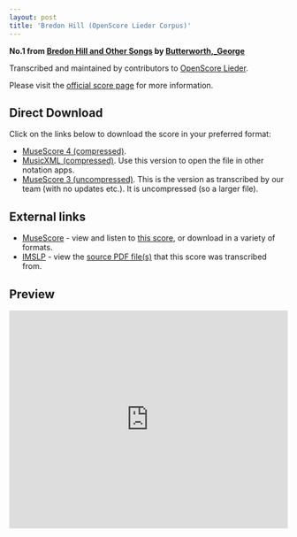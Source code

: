 ```yaml
---
layout: post
title: 'Bredon Hill (OpenScore Lieder Corpus)'
---
```


__No.1 from [Bredon Hill and Other Songs](https://fourscoreandmore.org/openscore/lieder/Butterworth,_George/Bredon_Hill_and_Other_Songs/) by [Butterworth,_George](https://fourscoreandmore.org/openscore/lieder/Butterworth,_George)__

Transcribed and maintained by contributors to [OpenScore Lieder].

Please visit the [official score page] for more information.

[official score page]: https://musescore.com/openscore-lieder-corpus/scores/6377942
[OpenScore Lieder]: https://musescore.com/openscore-lieder-corpus

## Direct Download

Click on the links below to download the score in your preferred format:
- [MuseScore 4 (compressed)](https://fourscoreandmore.org/openscore/lieder/Butterworth,_George/Bredon_Hill_and_Other_Songs/1_Bredon_Hill.mscz).
- [MusicXML (compressed)](https://fourscoreandmore.org/openscore/lieder/Butterworth,_George/Bredon_Hill_and_Other_Songs/1_Bredon_Hill.mxl). Use this version to open the file in other notation apps.
- [MuseScore 3 (uncompressed)](https://raw.githubusercontent.com/OpenScore/Lieder/refs/heads/main/scores/Butterworth,_George/Bredon_Hill_and_Other_Songs/1_Bredon_Hill/lc6377942.mscx). This is the version as transcribed by our team (with no updates etc.). It is uncompressed (so a larger file).

## External links

- [MuseScore] - view and listen to [this score][MuseScore], or download in a variety of formats.
- [IMSLP] - view the [source PDF file(s)][IMSLP] that this score was transcribed from.

[MuseScore]: https://musescore.com/score/6377942
[IMSLP]: https://imslp.org/wiki/Special:ReverseLookup/650688

## Preview

<iframe width="100%" height="394" src="https://musescore.com/openscore-lieder-corpus/scores/6377942/embed" frameborder="0" allowfullscreen allow="autoplay; fullscreen"></iframe>
